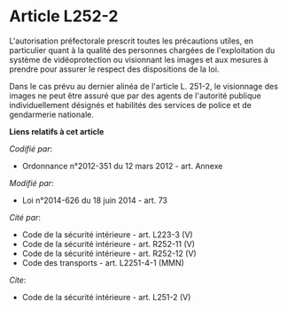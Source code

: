# Article L252-2

L'autorisation préfectorale prescrit toutes les précautions utiles, en particulier quant à la qualité des personnes chargées
de l'exploitation du système de vidéoprotection ou visionnant les images et aux mesures à prendre pour assurer le respect des
dispositions de la loi. 

Dans le cas prévu au dernier alinéa de l'article L. 251-2, le visionnage des images ne peut être assuré que par des agents de
l'autorité publique individuellement désignés et habilités des services de police et de gendarmerie nationale.

**Liens relatifs à cet article**

_Codifié par_:

  - Ordonnance n°2012-351 du 12 mars 2012 - art. Annexe

_Modifié par_:

  - Loi n°2014-626 du 18 juin 2014 - art. 73

_Cité par_:

  - Code de la sécurité intérieure - art. L223-3 (V)
  - Code de la sécurité intérieure - art. R252-11 (V)
  - Code de la sécurité intérieure - art. R252-12 (V)
  - Code des transports - art. L2251-4-1 (MMN)

_Cite_:

  - Code de la sécurité intérieure - art. L251-2 (V)
